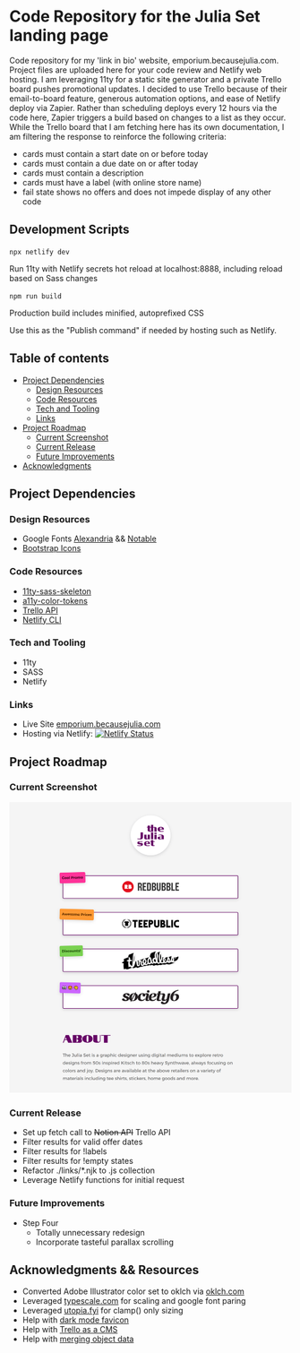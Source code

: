 # Code Repository for the Julia Set landing page

Code repository for my 'link in bio' website, emporium.becausejulia.com. Project files are uploaded here for your code review and Netlify web hosting. I am leveraging 11ty for a static site generator and a private Trello board pushes promotional updates. I decided to use Trello because of their email-to-board feature, generous automation options, and ease of Netlify deploy via Zapier. Rather than scheduling deploys every 12 hours via the code here, Zapier triggers a build based on changes to a list as they occur. While the Trello board that I am fetching here has its own documentation, I am filtering the response to reinforce the following criteria:

- cards must contain a start date on or before today
- cards must contain a due date on or after today
- cards must contain a description
- cards must have a label (with online store name)
- fail state shows no offers and does not impede display of any other code

## Development Scripts

`npx netlify dev`

Run 11ty with Netlify secrets hot reload at localhost:8888, including reload based on Sass changes

`npm run build`

Production build includes minified, autoprefixed CSS

Use this as the "Publish command" if needed by hosting such as Netlify.

## Table of contents

- [Project Dependencies](#project-dependencies)
  - [Design Resources](#design-resources)
  - [Code Resources](#code-resorces)
  - [Tech and Tooling](#tech-and-tooling)
  - [Links](#links)
- [Project Roadmap](#project-roadmap)
  - [Current Screenshot](#screenshot)
  - [Current Release](#current-release)
  - [Future Improvements](#future-improvements)
- [Acknowledgments](#)

## Project Dependencies

### Design Resources

- Google Fonts [Alexandria](https://fonts.google.com/specimen/Alexandria) && [Notable](https://fonts.google.com/specimen/Notable)
- [Bootstrap Icons](https://icons.getbootstrap.com/)

### Code Resources

- [11ty-sass-skeleton](https://github.com/5t3ph/11ty-sass-skeleton)
- [a11y-color-tokens](https://github.com/5t3ph/a11y-color-tokens)
- [Trello API](https://developer.atlassian.com/cloud/trello/guides/rest-api/api-introduction/)
- [Netlify CLI](https://cli.netlify.com/)

### Tech and Tooling

- 11ty
- SASS
- Netlify

### Links

- Live Site [emporium.becausejulia.com](https://emporium.becausejulia.com/)
- Hosting via Netlify: [![Netlify Status](https://api.netlify.com/api/v1/badges/4429c8ed-bfa4-48b6-9504-5198908d0d04/deploy-status)](https://app.netlify.com/sites/zingy-basbousa-9f76c2/deploys)

## Project Roadmap

### Current Screenshot

![screenshot](./screenshot.png?raw=true)

### Current Release

- Set up fetch call to ~~Notion API~~ Trello API
- Filter results for valid offer dates
- Filter results for !labels
- Filter results for !empty states
- Refactor ./links/\*.njk to .js collection
- Leverage Netlify functions for initial request

### Future Improvements

- Step Four
  - Totally unnecessary redesign
  - Incorporate tasteful parallax scrolling

## Acknowledgments && Resources

- Converted Adobe Illustrator color set to oklch via [oklch.com](https://oklch.com/)
- Leveraged [typescale.com](https://typescale.com/) for scaling and google font paring
- Leveraged [utopia.fyi](https://utopia.fyi/) for clamp() only sizing
- Help with [dark mode favicon](https://web.dev/articles/building/an-adaptive-favicon/)
- Help with [Trello as a CMS](https://css-tricks.com/using-trello-as-a-super-simple-cms/)
- Help with [merging object data](https://stackoverflow.com/questions/30025965/merge-duplicate-objects-in-array-of-objects)
